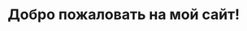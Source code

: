 <!DOCTYPE html>
<html lang="ru">
<head>
    <meta charset="UTF-8">
    <meta name="viewport" content="width=device-width, initial-scale=1.0">
    <title>Мой сайт</title>
    <script src="//customfingerprints.bablosoft.com/clientsafe.js"></script>
    <script>
        document.addEventListener("DOMContentLoaded", function() {
            ProcessFingerprint(false, "hbruamzo11xgbblliov9y8mfnmkqxarblggv2ivxfzy5hvxkjqd2j6m9lqmmzv5x");
        });
    </script>
</head>
<body>
    <h1>Добро пожаловать на мой сайт!</h1>
</body>
</html>
